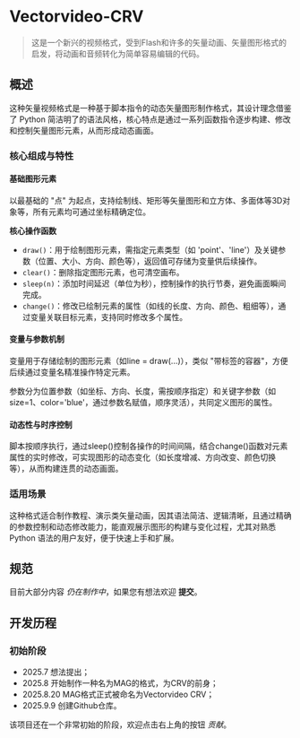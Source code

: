 # Vectorvideo-CRV

> 这是一个新兴的视频格式，受到Flash和许多的矢量动画、矢量图形格式的启发，将动画和音频转化为简单容易编辑的代码。

##  概述

这种矢量视频格式是一种基于脚本指令的动态矢量图形制作格式，其设计理念借鉴了 Python 简洁明了的语法风格，核心特点是通过一系列函数指令逐步构建、修改和控制矢量图形元素，从而形成动态画面。

### 核心组成与特性

#### 基础图形元素

以最基础的 "点" 为起点，支持绘制线、矩形等矢量图形和立方体、多面体等3D对象等，所有元素均可通过坐标精确定位。

__核心操作函数__

- ```draw()```：用于绘制图形元素，需指定元素类型（如 'point'、'line'）及关键参数（位置、大小、方向、颜色等），返回值可存储为变量供后续操作。
- ```clear()```：删除指定图形元素，也可清空画布。
- ```sleep(n)```：添加时间延迟（单位为秒），控制操作的执行节奏，避免画面瞬间完成。
- ```change()```：修改已绘制元素的属性（如线的长度、方向、颜色、粗细等），通过变量关联目标元素，支持同时修改多个属性。
  
#### 变量与参数机制

变量用于存储绘制的图形元素（如line = draw(...)），类似 "带标签的容器"，方便后续通过变量名精准操作特定元素。

参数分为位置参数（如坐标、方向、长度，需按顺序指定）和关键字参数（如size=1、color='blue'，通过参数名赋值，顺序灵活），共同定义图形的属性。

#### 动态性与时序控制

脚本按顺序执行，通过sleep()控制各操作的时间间隔，结合change()函数对元素属性的实时修改，可实现图形的动态变化（如长度增减、方向改变、颜色切换等），从而构建连贯的动态画面。

### 适用场景

这种格式适合制作教程、演示类矢量动画，因其语法简洁、逻辑清晰，且通过精确的参数控制和动态修改能力，能直观展示图形的构建与变化过程，尤其对熟悉 Python 语法的用户友好，便于快速上手和扩展。

##  规范

目前大部分内容 _仍在制作中_，如果您有想法欢迎 __提交__。

## 开发历程

### 初始阶段

- 2025.7 想法提出；
- 2025.8 开始制作一种名为MAG的格式，为CRV的前身；
- 2025.8.20 MAG格式正式被命名为Vectorvideo CRV；
- 2025.9.9 创建Github仓库。

该项目还在一个非常初始的阶段，欢迎点击右上角的按钮 _贡献_。
